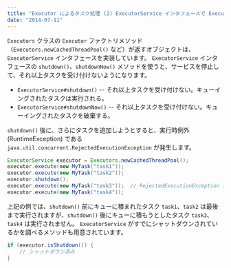 ```yaml
---
title: "Executor によるタスク処理 (2) ExecutorService インタフェースで Executor を停止する"
date: "2014-07-11"
---
```


`Executors` クラスの `Executor` ファクトリメソッド（`Executors.newCachedThreadPool()` など）が返すオブジェクトは、`ExecutorService` インタフェースを実装しています。
`ExecutorService` インタフェースの `shutdown()`、`shutdownNow()` メソッドを使うと、サービスを停止して、それ以上タスクを受け付けないようになります。

- `ExecutorService#shutdown()` -- それ以上タスクを受け付けない。キューイングされたタスクは実行される。
- `ExecutorService#shutdownNow()` -- それ以上タスクを受け付けない。キューイングされたタスクを破棄する。

`shutdown()` 後に、さらにタスクを追加しようとすると、実行時例外 (RuntimeException) である `java.util.concurrent.RejectedExecutionException` が発生します。

```java
ExecutorService executor = Executors.newCachedThreadPool();
executor.execute(new MyTask("task1"));
executor.execute(new MyTask("task2"));
executor.shutdown();
executor.execute(new MyTask("task3"));  // RejectedExecutionException 発生！
executor.execute(new MyTask("task4"));
```

上記の例では、`shutdown()` 前にキューに積まれたタスク `task1`、`task2` は最後まで実行されますが、`shutdown()` 後にキューに積もうとしたタスク `task3`、`task4` は実行されません。
`ExecutorService` がすでにシャットダウンされているかを調べるメソッドも用意されています。

```java
if (executor.isShutdown()) {
    // シャットダウン済み
}
```

